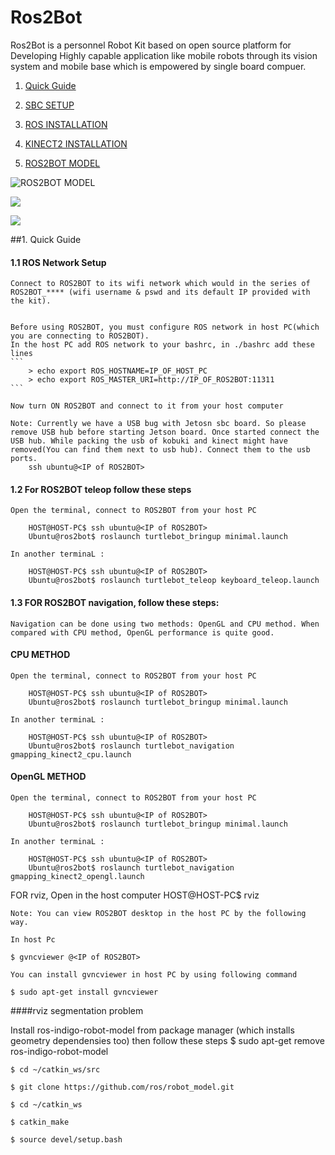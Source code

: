 # Ros2Bot 

Ros2Bot is a personnel Robot Kit based on open source platform for Developing Highly capable application like mobile robots through its vision system and mobile base which is empowered by single board compuer.

1. [Quick Guide](#1-quick-guide)

2. [SBC SETUP](https://github.com/GaiTech-Robotics/Ros2Bot/blob/master/Jetson%20Board%20setup.md#2-sbc-setup)

3. [ROS INSTALLATION](https://github.com/GaiTech-Robotics/Ros2Bot/blob/master/ROS%20and%20KINECT2%20installation.md#3-ros-installation)

4. [KINECT2 INSTALLATION](https://github.com/GaiTech-Robotics/Ros2Bot/blob/master/ROS%20and%20KINECT2%20installation.md#4-kinect2-installation)

5. [ROS2BOT MODEL](https://github.com/GaiTech-Robotics/Ros2Bot/blob/master/model/ros2bot_model.md#ros2bot-model-for-your-host-computer-is-provided-by-altering-changes-for-turtlebot-description)


![ROS2BOT MODEL](http://letsmakerobots.com/files/field_primary_image/Screenshot_from_2015-10-23_08_44_48.png?)

![](http://letsmakerobots.com/files/Screenshot_from_2015-10-23_08_44_26.png) 

![](http://letsmakerobots.com/files/Screenshot_from_2015-11-02_07_43_39.png)


##1. Quick Guide

####  1.1 ROS Network Setup
	
	Connect to ROS2BOT to its wifi network which would in the series of ROS2BOT_**** (wifi username & pswd and its default IP provided with the kit). 
	
	
	Before using ROS2BOT, you must configure ROS network in host PC(which you are connecting to ROS2BOT).
	In the host PC add ROS network to your bashrc, in ./bashrc add these lines
	```
		> echo export ROS_HOSTNAME=IP_OF_HOST_PC 
		> echo export ROS_MASTER_URI=http://IP_OF_ROS2BOT:11311
	```
		
	Now turn ON ROS2BOT and connect to it from your host computer

	Note: Currently we have a USB bug with Jetosn sbc board. So please remove USB hub before starting Jetson board. Once started connect the USB hub. While packing the usb of kobuki and kinect might have removed(You can find them next to usb hub). Connect them to the usb ports.
		ssh ubuntu@<IP of ROS2BOT>
	
####  1.2 For ROS2BOT teleop follow these steps
    Open the terminal, connect to ROS2BOT from your host PC 
    
		HOST@HOST-PC$ ssh ubuntu@<IP of ROS2BOT>
		Ubuntu@ros2bot$ roslaunch turtlebot_bringup minimal.launch
		
    In another terminaL :
    
		HOST@HOST-PC$ ssh ubuntu@<IP of ROS2BOT>
		Ubuntu@ros2bot$ roslaunch turtlebot_teleop keyboard_teleop.launch

####  1.3 FOR ROS2BOT navigation, follow these steps:

	Navigation can be done using two methods: OpenGL and CPU method. When compared with CPU method, OpenGL performance is quite good.
####	CPU METHOD
    Open the terminal, connect to ROS2BOT from your host PC 
		
		HOST@HOST-PC$ ssh ubuntu@<IP of ROS2BOT>
		Ubuntu@ros2bot$ roslaunch turtlebot_bringup minimal.launch

    In another terminaL :
		
		HOST@HOST-PC$ ssh ubuntu@<IP of ROS2BOT>
		Ubuntu@ros2bot$ roslaunch turtlebot_navigation gmapping_kinect2_cpu.launch
		
####	OpenGL METHOD
    Open the terminal, connect to ROS2BOT from your host PC 
		
		HOST@HOST-PC$ ssh ubuntu@<IP of ROS2BOT>
		Ubuntu@ros2bot$ roslaunch turtlebot_bringup minimal.launch

    In another terminaL :
		
		HOST@HOST-PC$ ssh ubuntu@<IP of ROS2BOT>
		Ubuntu@ros2bot$ roslaunch turtlebot_navigation gmapping_kinect2_opengl.launch
		
  FOR rviz,
		Open in the host computer
		HOST@HOST-PC$ rviz
		
	Note: You can view ROS2BOT desktop in the host PC by the following way.
	
	In host Pc
	
	$ gvncviewer @<IP of ROS2BOT>
	
	You can install gvncviewer in host PC by using following command
	
	$ sudo apt-get install gvncviewer
	
	


####rviz segmentation problem

  Install ros-indigo-robot-model from package manager (which installs geometry dependensies too)
then follow these steps
	$ sudo apt-get remove ros-indigo-robot-model
	
	$ cd ~/catkin_ws/src
	
	$ git clone https://github.com/ros/robot_model.git
	
	$ cd ~/catkin_ws
	
	$ catkin_make
	
	$ source devel/setup.bash


##
